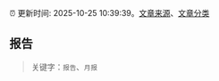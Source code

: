 :alarm_clock: 更新时间: 2025-10-25 10:39:39。[文章来源](/README.md)、[文章分类](/TAGS.md)

## 报告


> 关键字：`报告`、`月报`



